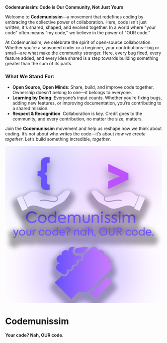 
**Codemunissim: Code is Our Community, Not Just Yours**

Welcome to **Codemunissim**—a movement that redefines coding by embracing the collective power of collaboration. Here, code isn't just written, it's shared, shaped, and evolved together. In a world where "your code" often means "my code," we believe in the power of "OUR code."

At Codemunissim, we celebrate the spirit of open-source collaboration. Whether you’re a seasoned coder or a beginner, your contributions—big or small—are what make the community stronger. Here, every bug fixed, every feature added, and every idea shared is a step towards building something greater than the sum of its parts.

### What We Stand For:
- **Open Source, Open Minds**: Share, build, and improve code together. Ownership doesn’t belong to one—it belongs to everyone.
- **Learning by Doing**: Everyone’s input counts. Whether you’re fixing bugs, adding new features, or improving documentation, you’re contributing to a shared mission.
- **Respect & Recognition**: Collaboration is key. Credit goes to the community, and every contribution, no matter the size, matters.

Join the **Codemunissim** movement and help us reshape how we think about coding. It’s not about who writes the code—it’s about *how we create together*. Let’s build something incredible, *together*.

![Codemunissim Logo](https://github.com/BatResy/Codemunissim/blob/main/CMNS.png)

# Codemunissim
**Your code? Nah, OUR code.**
